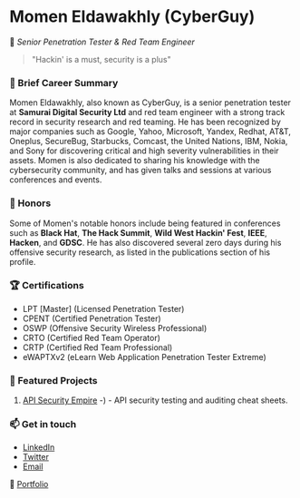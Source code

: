 # Momen Eldawakhly (CyberGuy)

🔐 _Senior Penetration Tester & Red Team Engineer_

> "Hackin' is a must, security is a plus"

### 📜 Brief Career Summary
Momen Eldawakhly, also known as CyberGuy, is a senior penetration tester at **Samurai Digital Security Ltd** and red team engineer with a strong track record in security research and red teaming. He has been recognized by major companies such as Google, Yahoo, Microsoft, Yandex, Redhat, AT&T, Oneplus, SecureBug, Starbucks, Comcast, the United Nations, IBM, Nokia, and Sony for discovering critical and high severity vulnerabilities in their assets. Momen is also dedicated to sharing his knowledge with the cybersecurity community, and has given talks and sessions at various conferences and events.

### 🥇 Honors
Some of Momen's notable honors include being featured in conferences such as **Black Hat**, **The Hack Summit**, **Wild West Hackin' Fest**, **IEEE**, **Hacken**, and **GDSC**. He has also discovered several zero days during his offensive security research, as listed in the publications section of his profile.

### 🏆 Certifications
- LPT [Master] (Licensed Penetration Tester)
- CPENT (Certified Penetration Tester)
- OSWP (Offensive Security Wireless Professional)
- CRTO (Certified Red Team Operator)
- CRTP (Certified Red Team Professional)
- eWAPTXv2 (eLearn Web Application Penetration Tester Extreme)

### 🌟 Featured Projects
1. [API Security Empire](https://github.com/Cyber-Guy1/API-SecurityEmpire) -) - API security testing and auditing cheat sheets.


### 📫 Get in touch
- [LinkedIn](https://www.linkedin.com/in/momen-eldawakhly-3b6250204/)
- [Twitter](https://twitter.com/theCyberGuy0)
- [Email](mailto:momeneldawakhly@gmail.com)

🔗 [Portfolio](https://cyber-guy.gitbook.io/cyber-guys-blog/)
